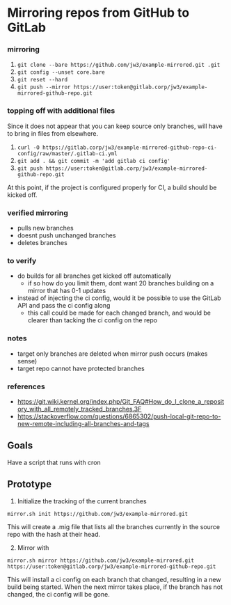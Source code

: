 Mirroring repos from GitHub to GitLab
===

### mirroring
1. `git clone --bare https://github.com/jw3/example-mirrored.git .git`
2. `git config --unset core.bare`
3. `git reset --hard`
4. `git push --mirror https://user:token@gitlab.corp/jw3/example-mirrored-github-repo.git`

### topping off with additional files

Since it does not appear that you can keep source only branches, will have to bring in files from elsewhere.

1. `curl -O https://gitlab.corp/jw3/example-mirrored-github-repo-ci-config/raw/master/.gitlab-ci.yml`
2. `git add . && git commit -m 'add gitlab ci config'`
3. `git push https://user:token@gitlab.corp/jw3/example-mirrored-github-repo.git`

At this point, if the project is configured properly for CI, a build should be kicked off.

### verified mirroring
- pulls new branches
- doesnt push unchanged branches
- deletes branches

### to verify
- do builds for all branches get kicked off automatically
  - if so how do you limit them, dont want 20 branches building on a mirror that has 0-1 updates
- instead of injecting the ci config, would it be possible to use the GitLab API and pass the ci config along
  - this call could be made for each changed branch, and would be clearer than tacking the ci config on the repo

### notes
- target only branches are deleted when mirror push occurs (makes sense)
- target repo cannot have protected branches

### references
- https://git.wiki.kernel.org/index.php/Git_FAQ#How_do_I_clone_a_repository_with_all_remotely_tracked_branches.3F
- https://stackoverflow.com/questions/6865302/push-local-git-repo-to-new-remote-including-all-branches-and-tags

## Goals

Have a script that runs with cron

## Prototype

1. Initialize the tracking of the current branches

  `mirror.sh init https://github.com/jw3/example-mirrored.git`

This will create a .mig file that lists all the branches currently in the source repo with the hash at their head.

2. Mirror with

  `mirror.sh mirror https://github.com/jw3/example-mirrored.git https://user:token@gitlab.corp/jw3/example-mirrored-github-repo.git`

This will install a ci config on each branch that changed, resulting in a new build being started.  When the next mirror takes place, if the branch has not changed, the ci config will be gone.
